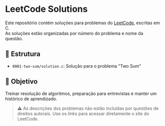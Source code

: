 # LeetCode Solutions

Este repositório contém soluções para problemas do [LeetCode](https://leetcode.com/), escritas em C.  
As soluções estão organizadas por número do problema e nome da questão.

## 📁 Estrutura

- `0001-two-sum/solution.c`: Solução para o problema "Two Sum"

## 🚀 Objetivo

Treinar resolução de algoritmos, preparação para entrevistas e manter um histórico de aprendizado.

> ⚠️ As descrições dos problemas não estão incluídas por questões de direitos autorais. Use os links para acessar diretamente o site do LeetCode.
